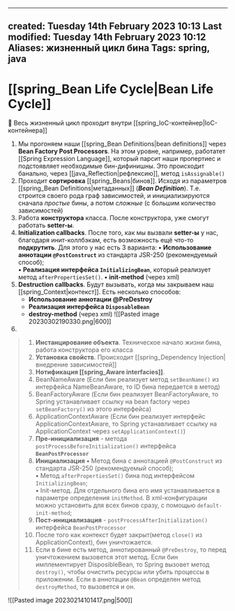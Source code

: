 
---
created: Tuesday 14th February 2023 10:13
Last modified: Tuesday 14th February 2023 10:12
Aliases: жизненный цикл бина
Tags: spring, java
---

# [[spring_Bean Life Cycle|Bean Life Cycle]]

📌 Весь жизненный цикл проходит внутри [[spring_IoC-контейнер|IoC-контейнера]]
1. Мы прогоняем наши [[spring_Bean Definitions|bean definitions]] через **Bean Factory Post Processors**. На этом уровне, например, работатет [[Spring Expression Language]], который парсит наши пропертиес и подстоявляет необходимые бин-дифинишны. Это происходит банально, через [[java_Reflection|рефлексию]], метод `isAssignable()`
2. Проходит **сортировка** [[spring_Beans|бинов]]. Исходя из параметров [[spring_Bean Definitions|метаданных]] (***Bean Definition***). Т.е. строится своего рода граф зависимостей, и инициализируются сначала *простые* бины, а потом *сложные* (с большим количество зависимостей)
3. Работа **конструктора** класса. После конструктора, уже смогут работать **setter-ы**.
4. **Initialization callbacks**. После того, как мы вызвали **setter-ы** у нас, благодаря инит-коллбэкам, есть возможность ещё что-то **подкрутить**. Для этого у нас есть 3 варианта:
	**•** **Использование аннотации `@PostConstruct`** из стандарта JSR-250 (рекомендуемый способ);  
	**•** **Реализация интерфейса `InitializingBean`**, который реализует метод `afterPropertiesSet()`.
	**•** **init-method** (через xml)
5. **Destruction callbacks**. Будут вызывать, когда мы закрываем наш [[spring_Context|контекст]]. Есть несколько способов:
	- **Использование аннотации @PreDestroy**
	- **Реализация интерфейса `DisposableBean`** 
	- **destroy-method** (через xml)
![[Pasted image 20230302190330.png|600]]
3. 

>1. **Инстанцирование объекта**. Техническое начало жизни бина, работа конструктора его класса
>2. **Установка свойств**. Происходит [[spring_Dependency Injection|внедрение зависимостей]]
>3. **Нотификация [[spring_Aware interfacies]]**. 
> 	1. BeanNameAware (Если бин реализует метод `setBeanName()` из интерфейса NameBeanAware, то ID бина передается в метод)
> 	2. BeanFactoryAware (Если бин реализует BeanFactoryAware, то Spring устанавливает ссылку на bean factory через `setBeanFactory()` из этого интерфейса)
> 	3. ApplicationContextAware (Если бин реализует интерфейс ApplicationContextAware, то Spring устанавливает ссылку на ApplicationContext через `setApplicationContext()`)
>4. **Пре-инициализация** - метода `postProcessBeforeInitialization()` интерфейса **`BeanPostProcessor`**  
>5. **Инициализация** 
>**•** Метод бина с аннотацией `@PostConstruct` из стандарта JSR-250 (рекомендуемый способ);  
 **•** Метод `afterPropertiesSet()` бина под интерфейсом `InitializingBean`;  
 **•** Init-метод. Для отдельного бина его имя устанавливается в параметре определения `initMethod`. В xml-конфигурации можно установить для всех бинов сразу, с помощью `default-init-method`;
>6. **Пост-инициализация** - `postProcessAfterInitialization()` интерфейса `BeanPostProcessor`   
>7. После того как контекст будет закрыт(метод `close()` из ApplicationContext), бин уничтожается.
>8. Если в бине есть метод, аннотированный `@PreDestroy`, то перед уничтожением вызовется этот метод. Если бин имплементирует DisposibleBean, то Spring вызовет метод `destroy()`, чтобы очистить ресурсы или убить процессы в приложении. Если в аннотации `@Bean` определен метод `destroyMethod`, то вызовется и он.


![[Pasted image 20230214101417.png|500]]